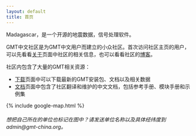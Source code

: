 ```yaml
---
layout: default
title: 首页
---
```


Madagascar，是一个开源的地震数据，信号处理软件。

GMT中文社区是为GMT中文用户而建立的小众社区。首次访问社区主页的用户，可以先看看[关于](http://gmt-china.org/about/)页面中社区的相关信息，也可以看看社区的[博客](http://gmt-china.org/blog/)。

社区内包含了大量的GMT相关资源：

- [下载](http://gmt-china.org/download/)页面中可以下载最新的GMT安装包、文档以及相关数据
- [文档](http://gmt-china.org/docs/)页面中包含了社区翻译和维护的中文文档，包括参考手册、模块手册和示例集

{% include google-map.html %}
<h6>想把自己所在的单位也标记在图中？请发送单位名称以及具体经纬度到 admin@gmt-china.org。</h6>

<br/>
